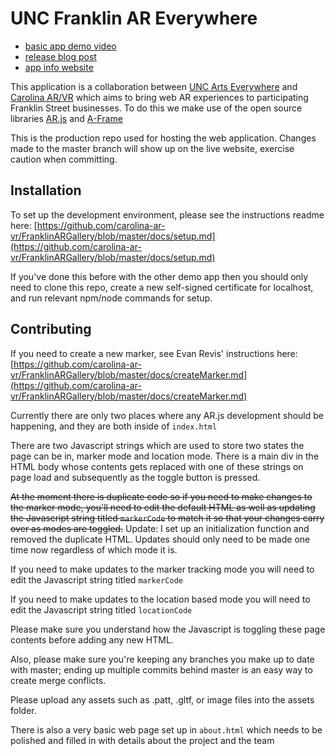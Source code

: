 # UNC Franklin AR Everywhere

- [basic app demo video](https://youtu.be/3uRT-sj1_RQ)
- [release blog post](https://artseverywhere.unc.edu/art-walk-on-franklin/)
- [app info website](https://artonfranklin.netlify.app/)


This application is a collaboration between [UNC Arts Everywhere](https://artseverywhere.unc.edu/) and [Carolina AR/VR](https://carvr.org/) which aims to bring web AR experiences to participating Franklin Street businesses. To do this we make use of the open source libraries [AR.js](https://ar-js-org.github.io/AR.js-Docs/) and [A-Frame](https://aframe.io/)

This is the production repo used for hosting the web application. Changes made to the master branch will show up on the live website, exercise caution when committing.

## Installation
To set up the development environment, please see the instructions readme here:
[https://github.com/carolina-ar-vr/FranklinARGallery/blob/master/docs/setup.md](https://github.com/carolina-ar-vr/FranklinARGallery/blob/master/docs/setup.md)

If you've done this before with the other demo app then you should only need to clone this repo, create a new self-signed certificate for localhost, and run relevant npm/node commands for setup.

## Contributing

If you need to create a new marker, see Evan Revis' instructions here:
[https://github.com/carolina-ar-vr/FranklinARGallery/blob/master/docs/createMarker.md](https://github.com/carolina-ar-vr/FranklinARGallery/blob/master/docs/createMarker.md)

Currently there are only two places where any AR.js development should be happening, and they are both inside of ```index.html```

There are two Javascript strings which are used to store two states the page can be in, marker mode and location mode. There is a main div in the HTML body whose contents gets replaced with one of these strings on page load and subsequently as the toggle button is pressed. 

~~At the moment there is duplicate code so if you need to make changes to the marker mode, you'll need to edit the default HTML as well as updating the Javascript string titled ```markerCode``` to match it so that your changes carry over as modes are toggled.~~ Update: I set up an initialization function and removed the duplicate HTML. Updates should only need to be made one time now regardless of which mode it is.

If you need to make updates to the marker tracking mode you will need to edit the Javascript string titled ```markerCode```

If you need to make updates to the location based mode you will need to edit the Javascript string titled ```locationCode```

Please make sure you understand how the Javascript is toggling these page contents before adding any new HTML.

Also, please make sure you're keeping any branches you make up to date with master; ending up multiple commits behind master is an easy way to create merge conflicts. 

Please upload any assets such as .patt, .gltf, or image files into the assets folder.

There is also a very basic web page set up in ```about.html``` which needs to be polished and filled in with details about the project and the team
